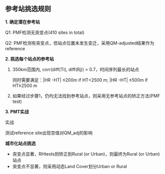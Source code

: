 ## 参考站挑选规则

**1. 确定潜在参考站**

Q1: PMF检测无突变点(410 sites in total)

Q2: PMF检测有突变点，但站点位置未发生变迁，采用QM-adjusted结果作为reference

**2. 挑选每个站点的参考站**

1. 350km范围内, corr(diff(Ti), diff(Rj)) > 0.7，时间序列最长的站点

   同时需要满足：|HR -HT| ≤200m if HT<2500 m; |HR -HT| ≤500m if HT≥2500 m

<!-- 2. 如果没有满足的potential reference sites，则采用Q2的站点 -->
2. 如果经过步骤1，仍均无法找到参考站点，则采用无参考站点的矫正方法(PMF test)

**3. PMT实战**

实战

测试reference site出现空值对QM_adj的影响


**城市化站点挑选**

-   突变点显著，RHtests则矫正到Rural (or Urban)，则最终为Rural (or Urban)站点
-   突变点不显著，则采用动态Land Cover划分Urban or Rural
